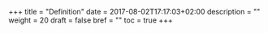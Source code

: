 +++
title = "Definition"
date = 2017-08-02T17:17:03+02:00
description = ""
weight = 20
draft = false
bref = ""
toc = true
+++
